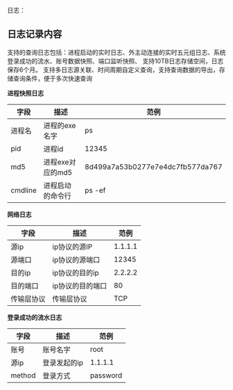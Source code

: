 
日志：
## 日志记录内容
支持的查询日志包括：进程启动的实时日志、外主动连接的实时五元组日志、系统登录成功的流水、账号数据快照、端口监听快照、
支持10TB日志存储空间，日志保存6个月。
支持多日志源关联、时间周期自定义查询，支持查询数据的导出，存储查询条件，便于多次快速查询

**进程快照日志**

| 字段 | 描述 | 范例 |
| --- | --- | --- |
|进程名  | 进程的exe名字 | ps |
| pid | 进程id | 12345 |
|md5| 进程exe对应的md5| 8d499a7a53b0277e7e4dc7fb577da767|
|cmdline| 进程启动的命令行| ps -ef|


**网络日志**


| 字段 | 描述 | 范例 |
| --- | --- | --- |
| 源ip | ip协议的源IP | 1.1.1.1 |
| 源端口 | ip协议的源端口 | 12345 |
| 目的ip | ip协议的目的ip | 2.2.2.2 | 
| 目的端口 | ip协议的目的端口 | 80 |
|传输层协议| 传输层协议| TCP |


**登录成功的流水日志**

| 字段 | 描述 | 范例 |
| --- | --- | --- |
| 账号 | 账号名字 | root |
| 源ip | 登录发起的ip | 1.1.1.1 |
| method | 登录方式 | password | 


